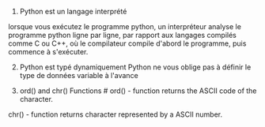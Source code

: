 1. Python est un langage interprété

lorsque vous exécutez le programme python, un interpréteur analyse le programme python ligne par ligne, par rapport aux langages compilés comme C ou C++, où le compilateur compile d'abord le programme, puis commence à s'exécuter.

2. Python est typé dynamiquement
Python ne vous oblige pas à définir le type de données variable à l'avance

3. ord() and chr() Functions #
ord() - function returns the ASCII code of the character.

chr() - function returns character represented by a ASCII number.
